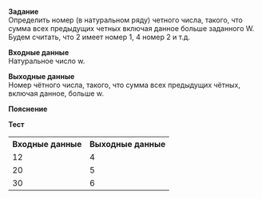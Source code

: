**Задание**  
Определить номер (в натуральном ряду) четного числа, такого, что сумма всех предыдущих четных включая данное больше заданного W. Будем считать, что 2 имеет номер 1, 4 номер 2 и т.д.  

**Входные данные**  
Натуральное число w.  

**Выходные данные**  
Номер чётного числа, такого, что сумма всех предыдущих чётных, включая данное, больше w.  

**Пояснение**  

**Тест**  
<table>
  <tr>
    <th>Входные данные</th>
    <th>Выходные данные</th>
  </tr>
  <tr>
    <td>12</td>
    <td>4</td>
  </tr>
  <tr>
    <td>20</td>
    <td>5</td>
  </tr>
  <tr>
    <td>30</td>
    <td>6</td>
  </tr>
</table>
